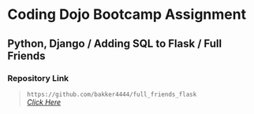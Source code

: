 # Coding Dojo Bootcamp Assignment
## Python, Django / Adding SQL to Flask / Full Friends

### Repository Link  

> ``` https://github.com/bakker4444/full_friends_flask ```  
> _[Click Here](https://github.com/bakker4444/full_friends_flask)_  
